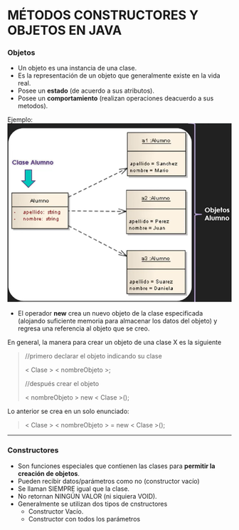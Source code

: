 # MÉTODOS CONSTRUCTORES Y OBJETOS EN JAVA

### Objetos
- Un objeto es una instancia de una clase.
- Es la representación de un objeto que generalmente existe en la vida real.
- Posee un **estado** (de acuerdo a sus atributos).
- Posee un **comportamiento** (realizan operaciones deacuerdo a sus metodos).

Ejemplo:
![objeto_alumno.PNG](..%2Fimgs%2Fobjeto_alumno.PNG)

- El operador **new** crea un nuevo objeto de la clase especificada (alojando suficiente memoria 
 para almacenar los datos del objeto) y regresa una referencia al objeto que se creo.

En general, la manera para crear un objeto de una clase X es la siguiente
>//primero declarar el objeto indicando su clase
>
> < Clase > < nombreObjeto >;
> 
> //después crear el objeto
> 
> < nombreObjeto > new < Clase >();

Lo anterior se crea en un solo enunciado:
> < Clase > < nombreObjeto > = new < Clase >();


------------

### Constructores
- Son funciones especiales que contienen las clases para **permitir la creación de objetos**.
- Pueden recibir datos/parámetros como no (constructor vacío)
- Se llaman SIEMPRE igual que la clase.
- No retornan NINGÚN VALOR (ni siquiera VOID).
- Generalmente se utilizan dos tipos de cnstructores
  - Constructor Vacío.
  - Constructor con todos los parámetros